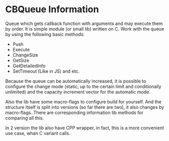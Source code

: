# CBQueue Information
Queue which gets callback function with arguments and may execute them by order.
It is simple module (or small lib) written on C. Work with the queue by using the following basic methods:
* Push
* Execute
* ChangeSize
* GetSize
* GetDetailedInfo
* SetTimeout (Like in JS)
and etc.

Because the queue can be automatically increased, it is possible to configure the change mode 
(static, up to the certain limit and conditionally unlimited) and the capacity increment vector for the automatic mode.

Also the lib have some macro-flags to configure build for yourself. And the structure itself is split into versions
(so far there are two), it also changes by macro-flags. There are corresponding information lib methods for comparing all this.

In 2 version the lib also have CPP wrapper, in fact, this is a more convenient use case, whan C variant calls.
